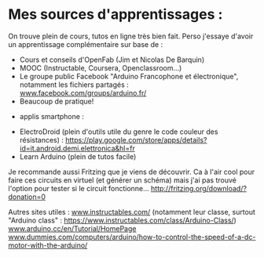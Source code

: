 # Mes sources d'apprentissages :

On trouve plein de cours, tutos en ligne très bien fait. Perso j'essaye d'avoir un apprentissage complémentaire sur base de :

- Cours et conseils d'OpenFab (Jim et Nicolas De Barquin)          
- MOOC (Instructable, Coursera, Openclassroom...)                                                                      
- Le groupe public Facebook "Arduino Francophone et électronique", notamment les fichiers partagés : www.facebook.com/groups/arduino.fr/   
- Beaucoup de pratique!          

+ applis smartphone :
- ElectroDroid (plein d'outils utile du genre le code couleur des résistances) : https://play.google.com/store/apps/details?id=it.android.demi.elettronica&hl=fr
- Learn Arduino (plein de tutos facile)

Je recommande aussi Fritzing que je viens de découvrir. Ca à l'air cool pour faire ces circuits en virtuel (et générer un schéma) mais j'ai pas trouvé l'option pour tester si le circuit fonctionne... http://fritzing.org/download/?donation=0

Autres sites utiles :
www.instructables.com/ (notamment leur classe, surtout "Arduino class" : https://www.instructables.com/class/Arduino-Class/)   
www.arduino.cc/en/Tutorial/HomePage             
www.dummies.com/computers/arduino/how-to-control-the-speed-of-a-dc-motor-with-the-arduino/
